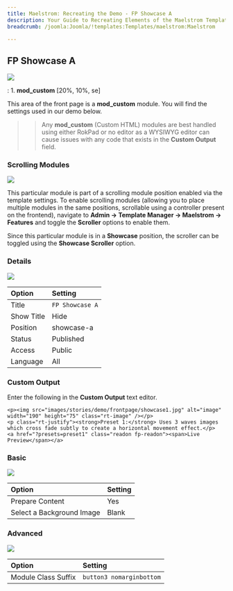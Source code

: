 ```yaml
---
title: Maelstrom: Recreating the Demo - FP Showcase A
description: Your Guide to Recreating Elements of the Maelstrom Template for Joomla
breadcrumb: /joomla:Joomla/!templates:Templates/maelstrom:Maelstrom

---
```


FP Showcase A
-----

![][demo]

:   1. **mod_custom** [20%, 10%, se]

This area of the front page is a **mod_custom** module. You will find the settings used in our demo below.

>> Any **mod_custom** (Custom HTML) modules are best handled using either RokPad or no editor as a WYSIWYG editor can cause issues with any code that exists in the **Custom Output** field.

### Scrolling Modules

![][demo5]

This particular module is part of a scrolling module position enabled via the template settings. To enable scrolling modules (allowing you to place multiple modules in the same positions, scrollable using a controller present on the frontend), navigate to **Admin -> Template Manager -> Maelstrom -> Features** and toggle the **Scroller** options to enable them. 

Since this particular module is in a **Showcase** position, the scroller can be toggled using the **Showcase Scroller** option.

### Details

![][demo2]

| Option     | Setting         |  
| :--------- | :-------------- |  
| Title      | `FP Showcase A` |  
| Show Title | Hide            |  
| Position   | showcase-a      |  
| Status     | Published       |  
| Access     | Public          |  
| Language   | All             |  

### Custom Output

Enter the following in the **Custom Output** text editor.

~~~
<p><img src="images/stories/demo/frontpage/showcase1.jpg" alt="image" width="190" height="75" class="rt-image" /></p>
<p class="rt-justify"><strong>Preset 1:</strong> Uses 3 waves images which cross fade subtly to create a horizontal movement effect.</p>
<a href="?presets=preset1" class="readon fp-readon"><span>Live Preview</span></a>
~~~

### Basic

![][demo3]

| Option                    | Setting |
| :------------------------ | :------ |
| Prepare Content           | Yes     |
| Select a Background Image | Blank   |

### Advanced

![][demo4]

| Option              | Setting                  |  
| :------------------ | :----------------------- |  
| Module Class Suffix | `button3 nomarginbottom` |  

[demo]: assets/demo_1.jpeg
[demo2]: assets/demo_1a.jpeg
[demo3]: assets/demo_1b.jpeg
[demo4]: assets/demo_1c.jpeg
[demo5]: assets/demo_1d.jpeg
